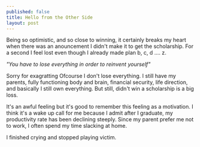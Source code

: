 ```yaml
---
published: false
title: Hello from the Other Side
layout: post
---
```

Being so optimistic, and so close to winning, it certainly breaks my heart when there was an anouncement I didn't make it to get the scholarship. For a second I feel lost even though I already made plan b, c, d .... z.

<cite>"You have to lose everything in order to reinvent yourself" </cite>

Sorry for exagratting Ofcourse I don't lose everything. I still have my parents, fully functioning body and brain, financial security, life direction, and basically I still own everything. But still, didn't win a scholarship is a big loss. 

It's an awful feeling but it's good to remember this feeling as a motivation. I think it's a wake up call for me because I admit after I graduate, my productivity rate has been declining steeply. Since my parent prefer me not to work, I often spend my time slacking at home.

I finished crying and stopped playing victim. 